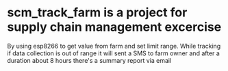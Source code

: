 # scm_track_farm is a project for supply chain management excercise
By using esp8266 to get value from farm and set limit range. 
While tracking if data collection is out of range it will sent a SMS to farm owner and after a duration about 8 hours there's a summary report via email
